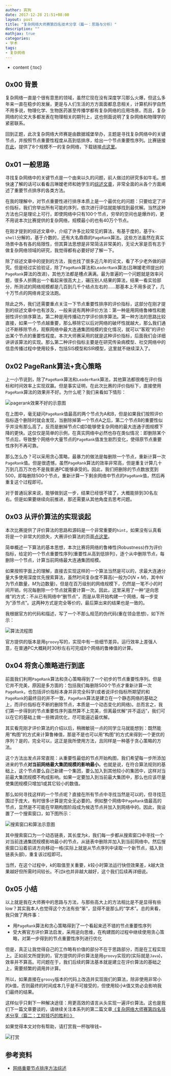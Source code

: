 ```yaml
---
author: 宾狗
date: 2017-12-28 21:51+08:00
layout: post
title: "复杂网络大师赛第四名技术分享（篇一：思路与分析）"
description: ""
mathjax: true
categories:
- 学术
tags:
- 复杂网络
---
```


* content
{:toc}

## 0x00 背景

复杂网络一直是个很有意思的领域，虽然它现在没有深度学习那么火爆，但这么多年来一直在稳步的发展，更是与人们生活的方方面面都息息相关，计算机科学自然不用多说，物理化学、生物医药甚至传播学都有复杂网络的应用场景。而且，复杂网络的论文大多都发表在物理相关的期刊上，这也侧面说明了复杂网络和物理学的紧密联系。






<!--more-->

回到正题，此次复杂网络大师赛是由数据城堡举办，主题是寻找复杂网络中的关键节点，并按照节点重要性程度从高到低排序，给出一个节点重要性序列。比赛链接[在此](http://www.dcjingsai.com/common/cmpt/%E5%A4%A7%E5%B8%88%E8%B5%9B_%E7%AB%9E%E8%B5%9B%E4%BF%A1%E6%81%AF.html)，提供了8个规模不一的复杂网络，下载链接[点这里](https://pan.baidu.com/s/1o8abtto)。

## 0x01 一般思路

寻找复杂网络中的关键节点是一个由来以久的问题，前人做过的研究多如牛毛。想快速了解的话可以看看吕琳嫒老师和她学生的[综述文章](http://shixun.bs.ecnu.edu.cn/uploads/soft/140414/1-1404140TS9.pdf)，非常全面的从各个方面阐述了重要节点排序的各类方法。

在我的理解中，对节点重要性进行排序本质上是一个最优化的问题：只要给定了评价指标，我们穷举出所有可能的序列，依次进行评估就能够找到最优解。当然这种方法也只是理论上可行，即使网络中只有100个节点，穷举的空间也是爆炸的，更不用说本次比赛提供的复杂网络，规模最小的也有40万个节点。

在刚才提到的综述文章中，介绍了许多比较常见的算法，有基于度的，基于`k-shell`分解的，基于介数的，还有大名鼎鼎的`PageRank`算法。这些方法虽然在真实场景中各有各的局限性，但其算法思想是非常简洁非常美的，无论大家是否有志于做复杂网络领域的研究，我觉得都有必要好好了解一下。

除了综述文章中的提到的方法，我也找了很多近几年的论文，看了不少老外做的研究。但是经过实验验证，除了`PageRank`算法和`LeaderRank`算法(吕琳嫒老师提出的`PageRank`算法的改进)，其他方法都是槽点满满。最为普遍的一个问题就是效率问题，很多人折腾出一个看起来很高大上，碾压别人结果的算法，结果一看实验部分，所测试的网络规模都是几百到几千个结点左右的……那基本上不用多说了，几十万节点的网络肯定没法跑。

除此之外，我们还需要重点关注一下节点重要性排序的评价指标，这部分在刚才提到的综述文章中也有涉及，一般来说有两种评价方法：第一种是用网络鲁棒性和脆弱性评价排序算法，第二种是用传播动力学评价排序算法。第一种方法的思路比较直接，如果一个节点越重要，那么移除它以后对网络的破坏性就越大，那么我们通过不断移除节点，观察网络中最大连通集团规模的变化情况，就可以“客观”的评价出某个节点的重要性程度。本次大师赛采用的就是这种评价指标，后面我们会详细讲讲该算法的实现。那么第二种评价指标主要是在研究传染病模型、社交网络中的信息传播过程中使用较多，包括SIS模型和SIR模型，这里就不继续深入了。

## 0x02 PageRank算法+贪心策略

上一小节说到，除了`PageRank`算法和`LeaderRank`算法，其他算法都很难在评价指标和时间效率上实现双赢。但是事实证明，在此次比赛的评价指标下，直接使用`PageRank`算法的效果并不好。为什么呢？我们来看如下情形：

![pagerank效果不好的示意图](http://lc-cf2bfs1v.cn-n1.lcfile.com/21fa5e851f889d6c1fa9.png)

在上图中，毫无疑问`PageRank`值最高的两个节点为A和B，但是如果我们按照评价指标逐个删除时就会发现，当删除掉第一个节点A之后，第二个节点B的重要性似乎并没有那么高了。反而是删掉节点C或D能够使复杂网络的最大连通子图规模下降的更快。这仅仅是简单的示例，在真实网络中必然也存在类似情况：即删除某个节点后，导致整个网络中大量节点的`PageRank`值发生剧烈变化，使得原节点重要性序列不再可靠。

那么怎么办？可以采用贪心策略，最暴力的做法是每删除一个节点，重新计算一次`PageRank`值。但是很遗憾，虽然`PageRank`算法的效率非常高，但是重复计算几十万到几百万次也不是我普通PC能够承受的。因此，我们把删除的节点数放宽到500，即每删除500个节点，重新计算一下剩余网络中节点的`PageRank`值，然后再重复这个过程即可。

对于普通玩家来说，能够做到这一步，结果已经很不错了，大概能排到30名左右。但是如果要继续向前推进，那还需要从其他角度去思考问题。

## 0x03 从评价算法的实现谈起

本次比赛提供了评价算法的思路和源码是一个非常重要的`hint`，如果没有认真看将是一个非常大的损失，大赛评价算法的页面[点这里](http://share.pkbigdata.com/ID.4407/Master_algorithm)。

简单概述一下算法的基本思想，本次比赛将网络的鲁棒性(Robustness)作为评价指标，给定的一个节点重要性序列(重要性从高到低排列)，逐个从中删除节点，每删除一个节点，计算当前网络最大连通集团规模。

如果按照字面上的理解，直接去实现这样的一个算法当然是可以的，求最大连通分量大多使用深度优先搜索算法，虽然时间复杂度不算高(一般为$O(N+M)$，其中$N$为节点数量，$M$为边数量)，但是在百万级别的网络规模下，仍然是一笔不小的时间开销，何况每删除一个节点就需要计算一次。因此，这里采用了一种“逆向思维”的方式：不从已有网络中“删节点”，而是从零开始构建一个网络，每一步变为“添节点”。这两种方式是完全等价的，最后算出来的结果也是一致的。

我根据官方的代码和描述，写了一个不那么规范的伪代码(重在领会思想)，如下所示：

![算法流程图](http://lc-cf2bfs1v.cn-n1.lcfile.com/7b22c26c9c2a5bcc4bf4.PNG)

官方提供的版本是用`groovy`写的，实现中有一些细节差异。运行效率上差强人意，在普通PC大概耗时30秒左右可完成8个网络的鲁棒值的计算。

## 0x04 将贪心策略进行到底

前面我们利用`PageRank`算法和贪心策略得到了一个初步的节点重要性序列。但是它并不完美，原因是多方面的：包括我们每删除500个节点才重新计算一次`PageRank`，也包括评价指标本身并非完全科学(或者说评价指标所期望的和`PageRank`的最终目的并不一致，`PageRank`算法是建立在一个静态网络的基础之上，而评价指标在不断的删除节点，本质是一个动态变化的网络)。总而言之，我们第一步得到的节点重要性序列虽然算不上完美，但离最优解“并不遥远”，我们可以在它的基础上做一些微调优化，尽可能逼近最优解。

其实看完刚才评价算法的介绍以后，稍微敏锐一点的同学立马就能想到：既然能用“构图”的方式来计算鲁棒值，那是不是也可以用“构图”的方式来得到一个更优的序列？是的，完全可以，这正是我所使用方法，且同样是一种基于贪心策略的方法。

这个方法出发点非常直观：从重要性最低的节点开始构图，我们希望每一步所添加进来的节点**对当前网络最大集团规模的影响最小**。也就是说，在符合算法规则的基础上，这个节点要么自己新建一个集团，要么加入到其他较小的集团中，这样对当前最大集团规模不构成影响。如果一定要加入到当前最大集团中，那么也应该尽量使集团规模只增加1或其它较小的数值。

那么如何寻找这样的一个节点呢？直接在所有节点中寻找当然是可以的，但寻找范围过于庞大，有时很多计算是完全无必要的。例如整个网络中`PageRank`值最高的节点，显然是不可能在早期构图阶段成为候选节点并加入到网络中的。因此，我设置了一个搜索窗口，如下图所示：

![搜索窗口和算法示意图](http://lc-cf2bfs1v.cn-n1.lcfile.com/a21873ee2c2674b6340e.png)

其中搜索窗口为一个动态链表，其长度为$k$，我们每一步都从搜索窗口中寻找一个对当前连通集团规模影响最小的节点，从链表中删除并加入到当前网络中。然后搜索窗口沿着前进方向移动一格(实际上就是从节点序列中读取一个新节点，插入到链表头部)，重复该过程即可。

当然，在这个过程中，$k$的取值至关重要，$k$较小时算法运行快但效果差，$k$越大效果越好但所需时间较长。不过$k$也并非越大越好，这个我们后续再详细说。

<!--对本次比赛所提供的8个网络来说，$k$取值在10万左右可以得到较好的结果，再大的话效果反而下降。-->

## 0x05 小结

以上就是我在大师赛中的思路与方法，与那些高大上的方法相比是不是显得有些low？其实我本人也觉得这个方法有些“笨”，显得不是那么的“学术”。总的来看，我只做了两件事：

- 用`PageRank`算法和贪心策略得到了一个看起来还不错的节点重要性序列
- 受大赛官方评价算法启发，采用逆向思维，在构建图的过程中继续使用贪心策略，对第一步得到的节点重要性序列进行优化

但是，真正让我觉得自己的工作略有价值的部分不在于思路部分，而是在工程实现上。正如前文所提到的，官方提供的评价算法是用`groovy`实现的(实际就是`Java`)，效率并不算高。可问题在于，我们后续的算法基本就是建立在评价算法的基础之上，需要频繁的调用并计算。

所以，如果直接在`groovy`版本的代码上改造并实现我们的算法，除非使用非常小的$k$值，否则最终的时间成本几乎是不可接受的，但使用较小$k$值又势必会影响我们最终的结果。

这样似乎只剩下一种解决途径：用更高效的语言从头实现一遍评价算法。这也是我们下一篇文章要谈的，请继续关注本系列的第二篇文章[《复杂网络大师赛第四名技术分享（篇二：工程技巧的胜利）》](http://bindog.github.io/blog/2017/12/29/master-complex-network-2/)

如果觉得本文对你有帮助，请打赏我一杯咖啡钱~

![打赏](http://lc-cf2bfs1v.cn-n1.lcfile.com/bf93ca21e51fb4b0e7ca.png)

## 参考资料

- [网络重要节点排序方法综述](https://www.researchgate.net/publication/310793577_wangluozhongyaojiedianpaixufangfazongshu)